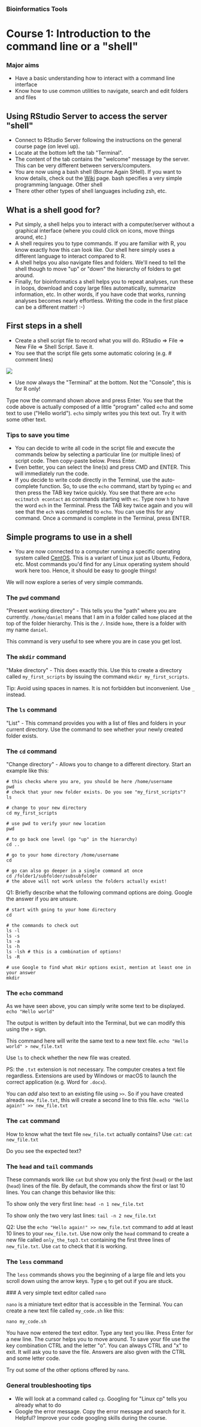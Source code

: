 ### Bioinformatics Tools


# Course 1: Introduction to the command line or a "shell"


### Major aims  

- Have a basic understanding how to interact with a command line interface
- Know how to use common utilities to navigate, search and edit folders and files

## Using RStudio Server to access the server "shell"  

- Connect to RStudio Server following the instructions on the general course page (on level up).
- Locate at the bottom left the tab "Terminal".
- The content of the tab contains the "welcome" message by the server. This can be very different between servers/computers.
- You are now using a bash shell (Bourne Again SHell). If you want to know details, check out the [Wiki](https://en.wikipedia.org/wiki/Bash_(Unix_shell)) page. bash specifies a very simple programming language. Other shell
- There other other types of shell languages including zsh, etc.

## What is a shell good for?  

- Put simply, a shell helps you to interact with a computer/server without a graphical interface (where you could click on icons, move things around, etc.)
- A shell requires you to type commands. If you are familiar with R, you know exactly how this can look like. Our shell here simply uses a different language to interact compared to R.
- A shell helps you also navigate files and folders. We'll need to tell the shell though to move "up" or "down" the hierarchy of folders to get around.
- Finally, for bioinformatics a shell helps you to repeat analyses, run these in loops, download and copy large files automatically, summarize information, etc. In other words, if you have code that works, running analyses becomes nearly effortless. Writing the code in the first place can be a different matter! :-)

## First steps in a shell

- Create a shell script file to record what you will do. RStudio => File => New File => Shell Script. Save it.
- You see that the script file gets some automatic coloring (e.g. # comment lines)

![](./images/terminal.png)  

- Use now always the "Terminal" at the bottom. Not the "Console", this is for R only!

Type now the command shown above and press Enter. You see that the code above is actually composed of a little "program" called `echo` and some text to use ("Hello world"). `echo` simply writes you this text out. Try it with some other text.

### Tips to save you time
- You can decide to write all code in the script file and execute the commands below by selecting a particular line (or multiple lines) of script code. Then copy-paste below. Press Enter.
- Even better, you can select the line(s) and press CMD and ENTER. This will immediately run the code.
- If you decide to write code directly in the Terminal, use the auto-complete function. So, to use the `echo` command, start by typing `ec` and then press the TAB key twice quickly. You see that there are `echo ecitmatch econtact` as commands starting with `ec`. Type now `h` to have the word `ech` in the Terminal. Press the TAB key twice again and you will see that the `ech` was completed to `echo`. You can use this for any command. Once a command is complete in the Terminal, press ENTER.


## Simple programs to use in a shell

- You are now connected to a computer running a specific operating system called [CentOS](https://en.wikipedia.org/wiki/CentOS). This is a variant of Linux just as Ubuntu, Fedora, etc. Most commands you'd find for any Linux operating system should work here too. Hence, it should be easy to google things!

We will now explore a series of very simple commands.

### The `pwd` command

"Present working directory" - This tells you the "path" where you are currently. `/home/daniel` means that I am in a folder called `home` placed at the top of the folder hierarchy. This is the `/`. Inside `home`, there is a folder with my name `daniel`.

This command is very useful to see where you are in case you get lost.

### The `mkdir` command

"Make directory" - This does exactly this. Use this to create a directory called `my_first_scripts` by issuing the command `mkdir my_first_scripts`.

Tip: Avoid using spaces in names. It is not forbidden but inconvenient. Use `_` instead.

### The `ls` command

"List" - This command provides you with a list of files and folders in your current directory. Use the command to see whether your newly created folder exists.

### The `cd` command

"Change directory" - Allows you to change to a different directory. Start an example like this:
```
# this checks where you are, you should be here /home/username
pwd
# check that your new folder exists. Do you see "my_first_scripts"?
ls

# change to your new directory
cd my_first_scripts

# use pwd to verify your new location
pwd

# to go back one level (go "up" in the hierarchy)
cd ..

# go to your home directory /home/username
cd

# go can also go deeper in a single command at once
cd /folder1/subfolder/subsubfolder
# the above will not work unless the folders actually exist!
```

Q1: Briefly describe what the following command options are doing. Google the answer if you are unsure.

```
# start with going to your home directory
cd

# the commands to check out
ls -l  
ls -s  
ls -a
ls -h
ls -lsh # this is a combination of options!
ls -R

# use Google to find what mkir options exist, mention at least one in your answer
mkdir
```

### The `echo` command

As we have seen above, you can simply write some text to be displayed.
`echo "Hello world"`

The output is written by default into the Terminal, but we can modify this using the `>` sign.

This command here will write the same text to a new text file.
`echo "Hello world" > new_file.txt`

Use `ls` to check whether the new file was created.

PS: the `.txt` extension is not necessary. The computer creates a text file regardless. Extensions are used by Windows or macOS to launch the correct application (e.g. Word for `.docx`).

You can _add_ also text to an existing file using `>>`. So if you have created alreads `new_file.txt`, this will create a second line to this file.
`echo "Hello again!" >> new_file.txt`

### The `cat` command

How to know what the text file `new_file.txt` actually contains? Use `cat`:
`cat new_file.txt`

Do you see the expected text?

### The `head` and `tail` commands

These commands work like `cat` but show you only the first (`head`) or the last (`head`) lines of the file. By default, the commands show the first or last 10 lines. You can change this behavior like this:

To show only the very first line:
`head -n 1 new_file.txt`

To show only the two very last lines:
`tail -n 2 new_file.txt`

Q2: Use the `echo "Hello again!" >> new_file.txt` command to add at least 10 lines to your `new_file.txt`. Use now only the `head` command to create a new file called `only_the_top3.txt` containing the first three lines of `new_file.txt`. Use `cat` to check that it is working.

### The `less` command

The `less` commands shows you the beginning of a large file and lets you scroll down using the arrow keys. Type `q` to get out if you are stuck.

### A very simple text editor called `nano`

`nano` is a miniature text editor that is accessible in the Terminal. You can create a new text file called `my_code.sh` like this:

`nano my_code.sh`

You have now entered the text editor. Type any text you like. Press Enter for a new line. The cursor helps you to move around. To save your file use the key combination CTRL and the letter "o". You can always CTRL and "x" to exit. It will ask you to save the file. Answers are also given with the CTRL and some letter code.

Try out some of the other options offered by `nano`.

### General troubleshooting tips
- We will look at a command called `cp`. Googling for "Linux cp" tells you already what to do
- Google the error message. Copy the error message and search for it. Helpful? Improve your code googling skills during the course.

